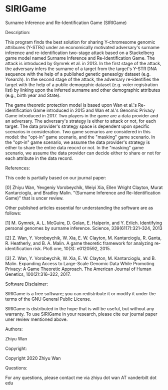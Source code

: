 # SIRIGame
Surname Inference and Re-Identification Game (SIRIGame)

Description:

This program finds the best solution for sharing Y-chromesome genomic attribures (Y-STRs) under an economically motivated adversary's surname inference and re-identification two-stage attack based on a Stackelberg game model named Surname Inference and Re-Identification Game. The attack is introduced by Gymrek et al. in 2013. In the first stage of the attack, the adversary infers the surname of a target from the target's Y-STR DNA sequence with the help of a published genetic geneaolgy dataset (e.g. Ysearch). In the second stage of the attack, the adversary re-identifies the target with the help of a public demogrphic dataset (e.g. voter registration list) by linking upon the inferred surname and other demographic attributes (e.g., birth year and State).

The game theoretic protection model is based upon Wan et al.'s Re-identification Game introduced in 2015 and Wan et al.'s Genomic Privacy Game introduced in 2017. Two players in the game are a data provider and an adversary. The adversary's strategy is either to attack or not, for each target. The data provider's strategy space is dependent upon specific scenarios in consideration. Two game scenarios are considered in this model: the "opt-in" game scenario, and the "masking" game scenario. In the "opt-in" game scenario, we assume the data provider's strategy is either to share the entire data reocrd or not. In the "masking" game scenario, we assume the data provider can decide either to share or not for each attribute in the data record.

References:

This code is partially based on our journal paper: 

[0] Zhiyu Wan, Yevgeniy Vorobeychik, Weiyi Xia, Ellen Wright Clayton, Murat Kantarcioglu, and Bradley Malin. "(Surname Inference and Re-Identification Game)" that is uncer review.

Other published articles essential for understanding the software are as follows:

[1] M. Gymrek, A. L. McGuire, D. Golan, E. Halperin, and Y. Erlich. Identifying personal genomes by surname inference. Science, 339(6117):321–324, 2013

[2] Z. Wan, Y. Vorobeychik, W. Xia, E. W. Clayton, M. Kantarcioglu, R. Ganta, R. Heatherly, and B. A. Malin. A game theoretic framework for analyzing re-identification risk. PloS one, 10(3): e0120592, 2015.

[3] Z. Wan, Y. Vorobeychik, W. Xia, E. W. Clayton, M. Kantarcioglu, and B. Malin. Expanding Access to Large-Scale Genomic Data While Promoting Privacy: A Game Theoretic Approach. The American Journal of Human Genetics, 100(2):316–322, 2017.

Software Disclaimer:

SIRIGame is a free software; you can redistribute it or modify it under the terms of the GNU General Public License. 

SIRIGame is distributed in the hope that is will be useful, but without any warranty. To use SIRIGame in your research, please cite our journal paper uner review mentioned above.

Authors:

Zhiyu Wan

Copyright:

Copyright 2020 Zhiyu Wan

Questions:

For any questions, please contact me via zhiyu dot wan AT vanderbilt dot edu

